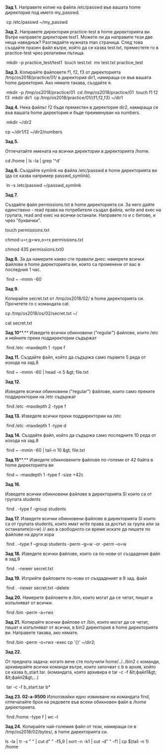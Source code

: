 **Зад 1.**
​Направете копие на файла /etc/passwd във вашата home директория под името my\_passwd.

​ cp /etc/passwd ~/my\_passwd

**Зад 2.**
​Направете директория practice-test в home директорията ви. ​Вътре направете директория test1. Можете ли да направите тези две неща наведнъж? Разгледайте нужната man страница. ​След това създайте празен файл вътре, който да се казва test.txt, преместете го в practice-test чрез релативни пътища.

​ mkdir -p practice\_test/test1
​ touch test.txt
​ mv test.txt practice\_test

**Зад 3.**
​Копирайте файловете f1, f2, f3 от директорията /tmp/os2018/practice/01/ в директория dir1, намираща се във вашата home директория. Ако нямате такава, създайте я.

​ mkdir -p /tmp/os2018/practice/01
​ cd /tmp/os2018/practice/01
​ touch f1 f2 f3
​ mkdir dir1
​ cp /tmp/os2018/practice/01/{f1,f2,f3} ~/dir1

**Зад 4.**
​Нека файлът f2 бъде преместен в директория dir2, намираща се във вашата home директория и бъде преименуван на numbers.

​ mkdir ~/dir2

cp ~/dir1/f2 ~/dir2/numbers

**Зад 5.**

​Отпечатайте имената на всички директории в директорията /home.

cd /home | ls -la | grep &#39;^d&#39;

**Зад 6.**
Създайте symlink на файла /etc/passwd в home директорията ви (да се казва например passwd\_symlink).

​ ln -s /etc/passwd ~/passwd\_symlink

**Зад 7.**

Създайте файл permissions.txt в home директорията си. За него дайте единствено - read права на потребителя създал файла, write and exec на групата, read and exec на всички останали. Направете го и с битове, и чрез &quot;буквички&quot;.

​touch permissions.txt ​

chmod u=r,g=wx,o=rx permissions.txt ​

chmod 435 permissions.txt0

**Зад 8.**
За да намерите какво сте правили днес: намерете всички файлове в home директорията ви, които са променени от вас в последния 1 час.

​ find ~ -mmin -60

**Зад 9.**

Копирайте secret.txt от /tmp/os2018/02/ в home директорията си. Прочетете го с командата cat.

​cp /tmp/os2018/os/02/secret.txt ~/ ​

cat secret.txt

**Зад 10****.**
Изведете всички обикновени (&quot;regular&quot;) файлове, които /etc и нейните преки поддиректории съдържат

​ find /etc -maxdepth 1 -type f

**Зад 11.**
Създайте файл, който да съдържа само първите 5 реда от изхода на зад.8

​ find ~ -mmin -60 | head -n 5 \&gt; file.txt

**Зад 12.**

Изведете всички обикновени (&quot;regular&quot;) файлове, които само преките поддиректории на /etc съдържат

​ find /etc -maxdepth 2 -type f

**Зад 13.**
Изведете всички преки поддиректории на /etc

​ find /etc -maxdepth 1 -type d

**Зад 14.**
Създайте файл, който да съдържа само последните 10 реда от изхода на зад.8

​ find ~ -mmin -60 | tail-n 10 \&gt; file.txt

**Зад 15****.**
Изведете обикновените файлове по-големи от 42 байта в home директорията ви

​ find ~ -maxdepth 1 -type f -size +42c

**Зад 16.**

Изведете всички обикновени файлове в директорията SI които са от групата students

​ find . -type f -group students

**Зад 17.**
Изведете всички обикновени файлове в директорията SI които са от групата students, които имат write права за достъп за група или за останалите(o=w) // ако в свободното си време искате да пишете по файлове на други хора

​ find . –type f –group students -perm –g=w -or -perm –o=w

**Зад 18.**
Изведете всички файлове, които са по-нови от създадения файл в зад.9

​ find . -newer secret.txt

**Зад 19.**
Изтрийте файловете по-нови от създаденият в 9 зад. файл

​ find . -newer secret.txt –delete

**Зад 20.**
Намерете файловете в /bin, които могат да се четат, пишат и изпълняват от всички.

​ find /bin -perm -a=rwx

**Зад 21.**
Копирайте всички файлове от /bin, които могат да се четат, пишат и изпълняват от всички, в bin2 директория в home директорията ви. Направете такава, ако нямате.

​ find /bin -perm -o=rwx -exec cp &#39;{}&#39; ~/dir2\;

**Зад 22.**

Oт предната задача: когато вече сте получили home/../../bin2 с команди, архивирайте всички команди вътре, които започват с b в архив, който се казва b\_start.tar. (командата, която архивира е tar -c -f \&lt;файл1\&gt; \&lt;файл2\&gt;...)

​ tar -c -f b\_start.tar b\*

**Зад 23. 02-а-9500**
Използвайки едно извикване на командата find, отпечатайте броя на редовете във всеки обикновен файл в /home директорията.

​ find /home -type f | wc –l

**Зад 24.**
Копирайте най-големия файл от тези, намиращи се в /tmp/os2018/02/bytes/, в home директорията си.

ls -la | tr -s &quot; &quot; | cut d&quot; &quot; -f5,9 | sort -n -k1 | cut -d&quot; &quot; -f1 | cp $(tail -n 1) /home
